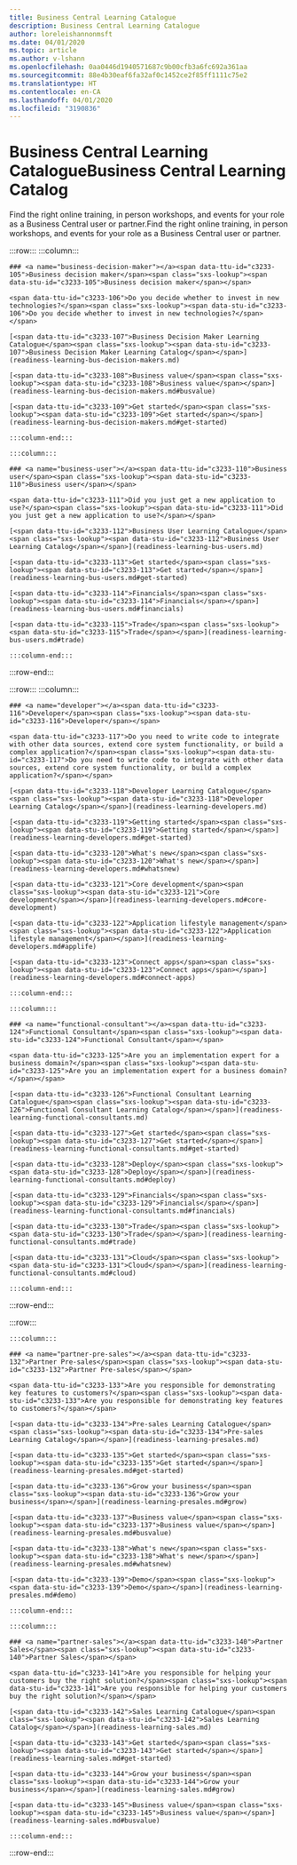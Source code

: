 ```yaml
---
title: Business Central Learning Catalogue
description: Business Central Learning Catalogue
author: loreleishannonmsft
ms.date: 04/01/2020
ms.topic: article
ms.author: v-lshann
ms.openlocfilehash: 0aa0446d1940571687c9b00cfb3a6fc692a361aa
ms.sourcegitcommit: 88e4b30eaf6fa32af0c1452ce2f85ff1111c75e2
ms.translationtype: HT
ms.contentlocale: en-CA
ms.lasthandoff: 04/01/2020
ms.locfileid: "3190836"
---
```

# <a name="business-central-learning-catalog"></a><span data-ttu-id="c3233-103">Business Central Learning Catalogue</span><span class="sxs-lookup"><span data-stu-id="c3233-103">Business Central Learning Catalog</span></span>
<span data-ttu-id="c3233-104">Find the right online training, in person workshops, and events for your role as a Business Central user or partner.</span><span class="sxs-lookup"><span data-stu-id="c3233-104">Find the right online training, in person workshops, and events for your role as a Business Central user or partner.</span></span>

:::row:::
    :::column:::

    ### <a name="business-decision-maker"></a><span data-ttu-id="c3233-105">Business decision maker</span><span class="sxs-lookup"><span data-stu-id="c3233-105">Business decision maker</span></span>

    <span data-ttu-id="c3233-106">Do you decide whether to invest in new technologies?</span><span class="sxs-lookup"><span data-stu-id="c3233-106">Do you decide whether to invest in new technologies?</span></span> 

    [<span data-ttu-id="c3233-107">Business Decision Maker Learning Catalogue</span><span class="sxs-lookup"><span data-stu-id="c3233-107">Business Decision Maker Learning Catalog</span></span>](readiness-learning-bus-decision-makers.md)

    [<span data-ttu-id="c3233-108">Business value</span><span class="sxs-lookup"><span data-stu-id="c3233-108">Business value</span></span>](readiness-learning-bus-decision-makers.md#busvalue)

    [<span data-ttu-id="c3233-109">Get started</span><span class="sxs-lookup"><span data-stu-id="c3233-109">Get started</span></span>](readiness-learning-bus-decision-makers.md#get-started)

    :::column-end:::

    :::column:::

    ### <a name="business-user"></a><span data-ttu-id="c3233-110">Business user</span><span class="sxs-lookup"><span data-stu-id="c3233-110">Business user</span></span>

    <span data-ttu-id="c3233-111">Did you just get a new application to use?</span><span class="sxs-lookup"><span data-stu-id="c3233-111">Did you just get a new application to use?</span></span> 

    [<span data-ttu-id="c3233-112">Business User Learning Catalogue</span><span class="sxs-lookup"><span data-stu-id="c3233-112">Business User Learning Catalog</span></span>](readiness-learning-bus-users.md)

    [<span data-ttu-id="c3233-113">Get started</span><span class="sxs-lookup"><span data-stu-id="c3233-113">Get started</span></span>](readiness-learning-bus-users.md#get-started)

    [<span data-ttu-id="c3233-114">Financials</span><span class="sxs-lookup"><span data-stu-id="c3233-114">Financials</span></span>](readiness-learning-bus-users.md#financials)

    [<span data-ttu-id="c3233-115">Trade</span><span class="sxs-lookup"><span data-stu-id="c3233-115">Trade</span></span>](readiness-learning-bus-users.md#trade)

    :::column-end:::

:::row-end:::

:::row:::
    :::column:::

    ### <a name="developer"></a><span data-ttu-id="c3233-116">Developer</span><span class="sxs-lookup"><span data-stu-id="c3233-116">Developer</span></span>

    <span data-ttu-id="c3233-117">Do you need to write code to integrate with other data sources, extend core system functionality, or build a complex application?</span><span class="sxs-lookup"><span data-stu-id="c3233-117">Do you need to write code to integrate with other data sources, extend core system functionality, or build a complex application?</span></span>

    [<span data-ttu-id="c3233-118">Developer Learning Catalogue</span><span class="sxs-lookup"><span data-stu-id="c3233-118">Developer Learning Catalog</span></span>](readiness-learning-developers.md)

    [<span data-ttu-id="c3233-119">Getting started</span><span class="sxs-lookup"><span data-stu-id="c3233-119">Getting started</span></span>](readiness-learning-developers.md#get-started)

    [<span data-ttu-id="c3233-120">What's new</span><span class="sxs-lookup"><span data-stu-id="c3233-120">What's new</span></span>](readiness-learning-developers.md#whatsnew)

    [<span data-ttu-id="c3233-121">Core development</span><span class="sxs-lookup"><span data-stu-id="c3233-121">Core development</span></span>](readiness-learning-developers.md#core-development)

    [<span data-ttu-id="c3233-122">Application lifestyle management</span><span class="sxs-lookup"><span data-stu-id="c3233-122">Application lifestyle management</span></span>](readiness-learning-developers.md#applife)

    [<span data-ttu-id="c3233-123">Connect apps</span><span class="sxs-lookup"><span data-stu-id="c3233-123">Connect apps</span></span>](readiness-learning-developers.md#connect-apps)

    :::column-end:::

    :::column:::

    ### <a name="functional-consultant"></a><span data-ttu-id="c3233-124">Functional Consultant</span><span class="sxs-lookup"><span data-stu-id="c3233-124">Functional Consultant</span></span>
    
    <span data-ttu-id="c3233-125">Are you an implementation expert for a business domain?</span><span class="sxs-lookup"><span data-stu-id="c3233-125">Are you an implementation expert for a business domain?</span></span> 

    [<span data-ttu-id="c3233-126">Functional Consultant Learning Catalogue</span><span class="sxs-lookup"><span data-stu-id="c3233-126">Functional Consultant Learning Catalog</span></span>](readiness-learning-functional-consultants.md)

    [<span data-ttu-id="c3233-127">Get started</span><span class="sxs-lookup"><span data-stu-id="c3233-127">Get started</span></span>](readiness-learning-functional-consultants.md#get-started)

    [<span data-ttu-id="c3233-128">Deploy</span><span class="sxs-lookup"><span data-stu-id="c3233-128">Deploy</span></span>](readiness-learning-functional-consultants.md#deploy)

    [<span data-ttu-id="c3233-129">Financials</span><span class="sxs-lookup"><span data-stu-id="c3233-129">Financials</span></span>](readiness-learning-functional-consultants.md#financials)

    [<span data-ttu-id="c3233-130">Trade</span><span class="sxs-lookup"><span data-stu-id="c3233-130">Trade</span></span>](readiness-learning-functional-consultants.md#trade)

    [<span data-ttu-id="c3233-131">Cloud</span><span class="sxs-lookup"><span data-stu-id="c3233-131">Cloud</span></span>](readiness-learning-functional-consultants.md#cloud)

    :::column-end:::

:::row-end:::

:::row:::

    :::column:::

    ### <a name="partner-pre-sales"></a><span data-ttu-id="c3233-132">Partner Pre-sales</span><span class="sxs-lookup"><span data-stu-id="c3233-132">Partner Pre-sales</span></span>

    <span data-ttu-id="c3233-133">Are you responsible for demonstrating key features to customers?</span><span class="sxs-lookup"><span data-stu-id="c3233-133">Are you responsible for demonstrating key features to customers?</span></span> 

    [<span data-ttu-id="c3233-134">Pre-sales Learning Catalogue</span><span class="sxs-lookup"><span data-stu-id="c3233-134">Pre-sales Learning Catalog</span></span>](readiness-learning-presales.md)

    [<span data-ttu-id="c3233-135">Get started</span><span class="sxs-lookup"><span data-stu-id="c3233-135">Get started</span></span>](readiness-learning-presales.md#get-started)

    [<span data-ttu-id="c3233-136">Grow your business</span><span class="sxs-lookup"><span data-stu-id="c3233-136">Grow your business</span></span>](readiness-learning-presales.md#grow)

    [<span data-ttu-id="c3233-137">Business value</span><span class="sxs-lookup"><span data-stu-id="c3233-137">Business value</span></span>](readiness-learning-presales.md#busvalue)

    [<span data-ttu-id="c3233-138">What's new</span><span class="sxs-lookup"><span data-stu-id="c3233-138">What's new</span></span>](readiness-learning-presales.md#whatsnew)

    [<span data-ttu-id="c3233-139">Demo</span><span class="sxs-lookup"><span data-stu-id="c3233-139">Demo</span></span>](readiness-learning-presales.md#demo)

    :::column-end:::

    :::column:::

    ### <a name="partner-sales"></a><span data-ttu-id="c3233-140">Partner Sales</span><span class="sxs-lookup"><span data-stu-id="c3233-140">Partner Sales</span></span>

    <span data-ttu-id="c3233-141">Are you responsible for helping your customers buy the right solution?</span><span class="sxs-lookup"><span data-stu-id="c3233-141">Are you responsible for helping your customers buy the right solution?</span></span> 

    [<span data-ttu-id="c3233-142">Sales Learning Catalogue</span><span class="sxs-lookup"><span data-stu-id="c3233-142">Sales Learning Catalog</span></span>](readiness-learning-sales.md)

    [<span data-ttu-id="c3233-143">Get started</span><span class="sxs-lookup"><span data-stu-id="c3233-143">Get started</span></span>](readiness-learning-sales.md#get-started)

    [<span data-ttu-id="c3233-144">Grow your business</span><span class="sxs-lookup"><span data-stu-id="c3233-144">Grow your business</span></span>](readiness-learning-sales.md#grow)

    [<span data-ttu-id="c3233-145">Business value</span><span class="sxs-lookup"><span data-stu-id="c3233-145">Business value</span></span>](readiness-learning-sales.md#busvalue)

    :::column-end:::

:::row-end:::
